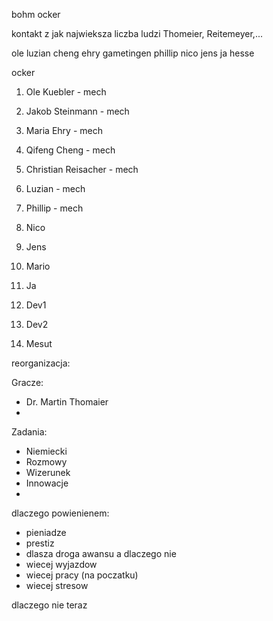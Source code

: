 bohm
ocker


kontakt z jak najwieksza liczba ludzi
Thomeier, Reitemeyer,...

ole
luzian
cheng
ehry
gametingen
phillip
nico
jens
ja
hesse

ocker




1. Ole  Kuebler - mech
2. Jakob Steinmann - mech
3. Maria Ehry - mech
4. Qifeng Cheng - mech
5. Christian Reisacher - mech
6. Luzian  - mech
7. Phillip - mech

1. Nico
2. Jens
3. Mario
4. Ja
5. Dev1
6. Dev2


7. Mesut

reorganizacja:


Gracze:
- Dr. Martin Thomaier
- 

Zadania:
- Niemiecki
- Rozmowy
- Wizerunek
- Innowacje
- 

dlaczego powienienem:
- pieniadze
- prestiz
- dlasza droga awansu
a dlaczego nie
- wiecej wyjazdow
- wiecej pracy (na poczatku)
- wiecej stresow

dlaczego nie teraz 
